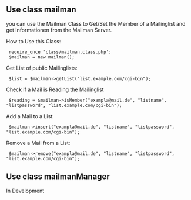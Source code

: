 Use class mailman
-----------------
you can use the Mailman Class to Get/Set the Member of a Mailinglist and get Informationen from the Mailman Server.

How to Use this Class:

     require_once 'class/mailman.class.php';
     $mailman = new mailman();

Get List of public Mailinglists:

     $list = $mailman->getList("list.example.com/cgi-bin");

Check if a Mail is Reading the Mailinglist

     $reading = $mailman->isMember("exampla@mail.de", "listname", "listpassword", "list.example.com/cgi-bin");

Add a Mail to a List:

     $mailman->insert("exampla@mail.de", "listname", "listpassword", "list.example.com/cgi-bin");

Remove a Mail from a List:

     $mailman->remove("exampla@mail.de", "listname", "listpassword", "list.example.com/cgi-bin");


Use class mailmanManager
------------------------
In Development

